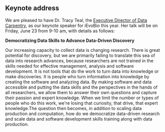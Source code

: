 ## Keynote address

We are pleased to have Dr. Tracy Teal, the 
[Executive Director of Data Carpentry](http://www.datacarpentry.org/people/), 
as our keynote speaker for iEvoBio this year. Her talk will be on Friday, June 23 
from 9-10 am, with details as follows:

**Democratizing Data Skills to Advance Data-Driven Discovery**

Our increasing capacity to collect data is changing research. 
There is great potential for discovery, but we are primarily failing 
to translate this sea of data into research advances, because researchers 
are not trained in the skills needed for effective management, analysis and 
software development. It is not tools that do the work to turn data into 
knowledge or make discoveries. It is people who turn information into 
knowledge by creating the software and analyzing data. By making software 
and data accessible and putting the data skills and the perspectives in 
the hands of all researchers, we allow them to answer their own questions 
and capture their passion and expert knowledge. When we limit the number or 
types of people who do this work, we're losing that curiosity, that drive, 
that expert knowledge.The question then becomes, in addition to scaling data 
production and computation, how do we democratize data-driven research and scale 
data and software development skills training along with data production.
